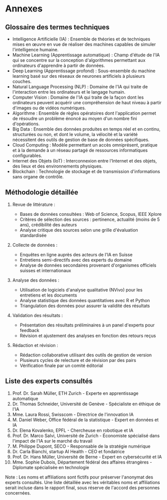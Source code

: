 # Annexes

## Glossaire des termes techniques

- Intelligence Artificielle (IA) : Ensemble de théories et de techniques mises en œuvre en vue de réaliser des machines capables de simuler l'intelligence humaine.
- Machine Learning (Apprentissage automatique) : Champ d'étude de l'IA qui se concentre sur la conception d'algorithmes permettant aux ordinateurs d'apprendre à partir de données.
- Deep Learning (Apprentissage profond) : Sous-ensemble du machine learning basé sur des réseaux de neurones artificiels à plusieurs couches.
- Natural Language Processing (NLP) : Domaine de l'IA qui traite de l'interaction entre les ordinateurs et le langage humain.
- Computer Vision : Domaine de l'IA qui traite de la façon dont les ordinateurs peuvent acquérir une compréhension de haut niveau à partir d'images ou de vidéos numériques.
- Algorithme : Ensemble de règles opératoires dont l'application permet de résoudre un problème énoncé au moyen d'un nombre fini d'opérations.
- Big Data : Ensemble des données produites en temps réel et en continu, structurées ou non, et dont le volume, la vélocité et la variété nécessitent des outils de gestion de base de données spécifiques.
- Cloud Computing : Modèle permettant un accès omniprésent, pratique et à la demande à un réseau partagé de ressources informatiques configurables.
- Internet des Objets (IoT) : Interconnexion entre l'Internet et des objets, des lieux et des environnements physiques.
- Blockchain : Technologie de stockage et de transmission d'informations sans organe de contrôle.

## Méthodologie détaillée

1. Revue de littérature :
   - Bases de données consultées : Web of Science, Scopus, IEEE Xplore
   - Critères de sélection des sources : pertinence, actualité (moins de 5 ans), crédibilité des auteurs
   - Analyse critique des sources selon une grille d'évaluation standardisée

2. Collecte de données :
   - Enquêtes en ligne auprès des acteurs de l'IA en Suisse
   - Entretiens semi-directifs avec des experts du domaine
   - Analyse de données secondaires provenant d'organismes officiels suisses et internationaux

3. Analyse des données :
   - Utilisation de logiciels d'analyse qualitative (NVivo) pour les entretiens et les documents
   - Analyse statistique des données quantitatives avec R et Python
   - Triangulation des données pour assurer la validité des résultats

4. Validation des résultats :
   - Présentation des résultats préliminaires à un panel d'experts pour feedback
   - Révision et ajustement des analyses en fonction des retours reçus

5. Rédaction et révision :
   - Rédaction collaborative utilisant des outils de gestion de version
   - Plusieurs cycles de relecture et de révision par des pairs
   - Vérification finale par un comité éditorial

## Liste des experts consultés

1. Prof. Dr. Sarah Müller, ETH Zurich - Experte en apprentissage automatique
2. Dr. Thomas Schneider, Université de Genève - Spécialiste en éthique de l'IA
3. Mme. Laura Rossi, Swisscom - Directrice de l'innovation IA
4. M. Daniel Weber, Office fédéral de la statistique - Expert en données et IA
5. Dr. Elena Kovalenko, EPFL - Chercheuse en robotique et IA
6. Prof. Dr. Marco Salvi, Université de Zurich - Économiste spécialisé dans l'impact de l'IA sur le marché du travail
7. M. Philippe Dupont, SECO - Responsable de la stratégie numérique
8. Dr. Carla Bianchi, startup AI Health - CEO et fondatrice
9. Prof. Dr. Hans Müller, Université de Berne - Expert en cybersécurité et IA
10. Mme. Sophie Dubois, Département fédéral des affaires étrangères - Diplomate spécialisée en technologie

Note : Les noms et affiliations sont fictifs pour préserver l'anonymat des experts consultés. Une liste détaillée avec les véritables noms et affiliations serait incluse dans le rapport final, sous réserve de l'accord des personnes concernées.
